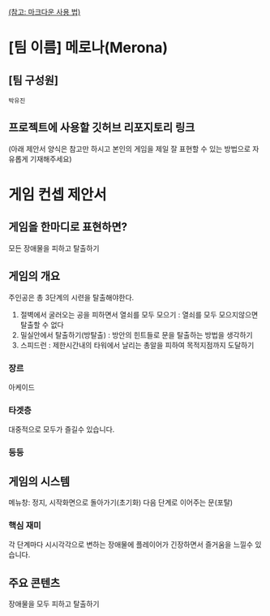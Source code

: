 [(참고: 마크다운 사용 법)](https://gist.github.com/ihoneymon/652be052a0727ad59601)

# [팀 이름] 메로나(Merona)
## [팀 구성원]
	박유진
## 프로젝트에 사용할 깃허브 리포지토리 링크

(아래 제안서 양식은 참고만 하시고 본인의 게임을 제일 잘 표현할 수 있는 방법으로 자유롭게 기재해주세요)
# 게임 컨셉 제안서
## 게임을 한마디로 표현하면?
 모든 장애물을 피하고 탈출하기
## 게임의 개요
 주인공은 총 3단계의 시련을 탈출해야한다.
 1. 절벽에서 굴러오는 공을 피하면서 열쇠를 모두 모으기
    : 열쇠를 모두 모으지않으면 탈출할 수 없다
 2. 밀실안에서 탈출하기(방탈출)
    : 방안의 힌트들로 문을 탈출하는 방법을 생각하기
 3. 스피드런
    : 제한시간내의 타워에서 날리는 총알을 피하여 목적지점까지 도달하기
### 장르
 아케이드
### 타겟층
 대중적으로 모두가 즐길수 있습니다.
### 등등
## 게임의 시스템
  메뉴창: 정지, 시작화면으로 돌아가기(초기화)
  다음 단계로 이어주는 문(포탈)
### 핵심 재미
  각 단계마다 시시각각으로 변하는 장애물에 플레이어가 긴장하면서 즐거움을 느낄수 있습니다.
## 주요 콘텐츠
  장애물을 모두 피하고 탈출하기
